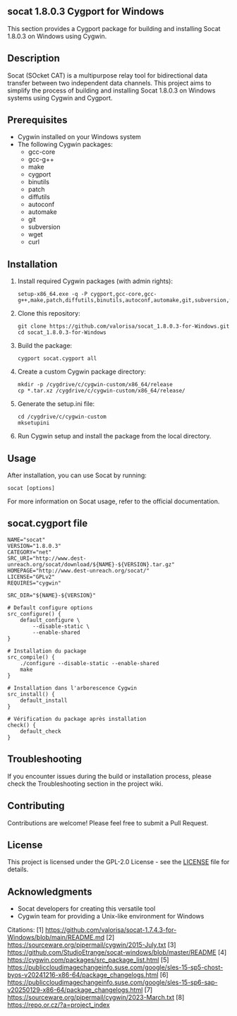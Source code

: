 ## socat 1.8.0.3 Cygport for Windows

This section provides a Cygport package for building and installing Socat 1.8.0.3 on Windows using Cygwin.

## Description

Socat (SOcket CAT) is a multipurpose relay tool for bidirectional data transfer between two independent data channels. This project aims to simplify the process of building and installing Socat 1.8.0.3 on Windows systems using Cygwin and Cygport.

## Prerequisites

- Cygwin installed on your Windows system
- The following Cygwin packages:
  - gcc-core
  - gcc-g++
  - make
  - cygport
  - binutils
  - patch
  - diffutils
  - autoconf
  - automake
  - git
  - subversion
  - wget
  - curl

## Installation

1. Install required Cygwin packages (with admin rights):
   ```
   setup-x86_64.exe -q -P cygport,gcc-core,gcc-g++,make,patch,diffutils,binutils,autoconf,automake,git,subversion,wget,curl
   ```

2. Clone this repository:
   ```
   git clone https://github.com/valorisa/socat_1.8.0.3-for-Windows.git
   cd socat_1.8.0.3-for-Windows
   ```

3. Build the package:
   ```
   cygport socat.cygport all
   ```

4. Create a custom Cygwin package directory:
   ```
   mkdir -p /cygdrive/c/cygwin-custom/x86_64/release
   cp *.tar.xz /cygdrive/c/cygwin-custom/x86_64/release/
   ```

5. Generate the setup.ini file:
   ```
   cd /cygdrive/c/cygwin-custom
   mksetupini
   ```

6. Run Cygwin setup and install the package from the local directory.

## Usage

After installation, you can use Socat by running:

```
socat [options]  
```

For more information on Socat usage, refer to the official documentation.

## socat.cygport file

```
NAME="socat"
VERSION="1.8.0.3"
CATEGORY="net"
SRC_URI="http://www.dest-unreach.org/socat/download/${NAME}-${VERSION}.tar.gz"
HOMEPAGE="http://www.dest-unreach.org/socat/"
LICENSE="GPLv2"
REQUIRES="cygwin"

SRC_DIR="${NAME}-${VERSION}"

# Default configure options
src_configure() {
    default_configure \
        --disable-static \
        --enable-shared
}

# Installation du package
src_compile() {
    ./configure --disable-static --enable-shared
    make
}

# Installation dans l'arborescence Cygwin
src_install() {
    default_install
}

# Vérification du package après installation
check() {
    default_check
}
```

## Troubleshooting

If you encounter issues during the build or installation process, please check the Troubleshooting section in the project wiki.

## Contributing

Contributions are welcome! Please feel free to submit a Pull Request.

## License

This project is licensed under the GPL-2.0 License - see the [LICENSE](LICENSE) file for details.

## Acknowledgments

- Socat developers for creating this versatile tool
- Cygwin team for providing a Unix-like environment for Windows

Citations:
[1] https://github.com/valorisa/socat-1.7.4.3-for-Windows/blob/main/README.md
[2] https://sourceware.org/pipermail/cygwin/2015-July.txt
[3] https://github.com/StudioEtrange/socat-windows/blob/master/README
[4] https://cygwin.com/packages/src_package_list.html
[5] https://publiccloudimagechangeinfo.suse.com/google/sles-15-sp5-chost-byos-v20241216-x86-64/package_changelogs.html
[6] https://publiccloudimagechangeinfo.suse.com/google/sles-15-sp6-sap-v20250129-x86-64/package_changelogs.html
[7] https://sourceware.org/pipermail/cygwin/2023-March.txt
[8] https://repo.or.cz/?a=project_index
